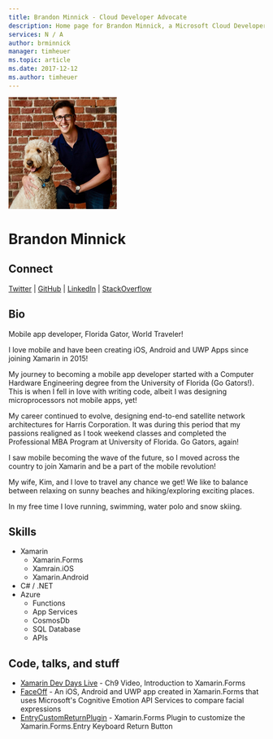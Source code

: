 ```yaml
---
title: Brandon Minnick - Cloud Developer Advocate
description: Home page for Brandon Minnick, a Microsoft Cloud Developer Advocate
services: N / A
author: brminnick
manager: timheuer
ms.topic: article
ms.date: 2017-12-12
ms.author: timheuer
---
```


![Image of Brandon Minnick](media/profiles/brandon-minnick.png)

# Brandon Minnick

## Connect

[Twitter](https://twitter.com/intent/user?user_id=3418408341) | [GitHub](https://github.com/brminnick) | [LinkedIn](https://www.linkedin.com/in/brandon-minnick/) | [StackOverflow](https://stackoverflow.com/users/5953643/)

## Bio

Mobile app developer, Florida Gator, World Traveler!

I love mobile and have been creating iOS, Android and UWP Apps since joining Xamarin in 2015!

My journey to becoming a mobile app developer started with a Computer Hardware Engineering degree from the University of Florida (Go Gators!). This is when I fell in love with writing code, albeit I was designing microprocessors not mobile apps, yet!

My career continued to evolve, designing end-to-end satellite network architectures for Harris Corporation. It was during this period that my passions realigned as I took weekend classes and completed the Professional MBA Program at University of Florida. Go Gators, again!

I saw mobile becoming the wave of the future, so I moved across the country to join Xamarin and be a part of the mobile revolution!

My wife, Kim, and I love to travel any chance we get! We like to balance between relaxing on sunny beaches and hiking/exploring exciting places. 

In my free time I love running, swimming, water polo and snow skiing.


## Skills

* Xamarin
  * Xamarin.Forms
  * Xamrain.iOS
  * Xamarin.Android
* C# / .NET
* Azure
  * Functions
  * App Services
  * CosmosDb
  * SQL Database
  * APIs

## Code, talks, and stuff

* [Xamarin Dev Days Live](https://channel9.msdn.com/Events/Xamarin/Xamarin-Dev-Days-Live/Cross-platform-UI-with-XamarinForms) - Ch9 Video, Introduction to Xamarin.Forms 
* [FaceOff](https://github.com/brminnick/FaceOff) - An iOS, Android and UWP app created in Xamarin.Forms that uses Microsoft's Cognitive Emotion API Services to compare facial expressions
* [EntryCustomReturnPlugin](https://github.com/brminnick/EntryCustomReturnPlugin) - Xamarin.Forms Plugin to customize the Xamarin.Forms.Entry Keyboard Return Button
